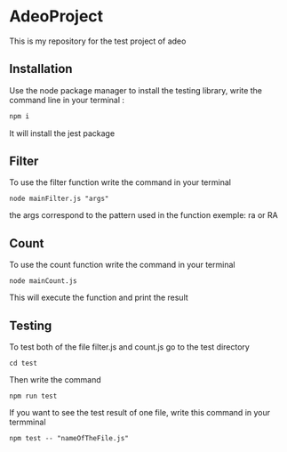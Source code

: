 # AdeoProject

This is my repository for the test project of adeo

## Installation

Use the node package manager to install the testing library,
write the command line in your terminal :

```bash
npm i
```
It will install the jest package

## Filter
To use the filter function write the command in your terminal
```
node mainFilter.js "args"
```
the args correspond to the pattern used in the function exemple: ra or RA

## Count
To use the count function write the command in your terminal
```
node mainCount.js
```
This will execute the function and print the result

## Testing

To test both of the file filter.js and count.js go to the test directory
```
cd test
```
Then write the command 
```
npm run test
```
If you want to see the test result of one file, write this command in your termminal
```
npm test -- "nameOfTheFile.js"
```
